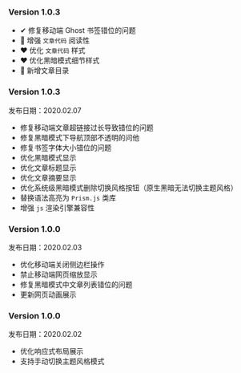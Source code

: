 ### Version 1.0.3
- ✔ 修复移动端 Ghost 书签错位的问题
- 👀 增强 `文章代码` 阅读性
- ❤ 优化 `文章代码` 样式
- ❤ 优化黑暗模式细节样式
- 🎁 新增文章目录

### Version 1.0.3

发布日期：2020.02.07

- 修复移动端文章超链接过长导致错位的问题
- 修复黑暗模式下导航顶部不透明的问他
- 修复书签字体大小错位的问题
- 优化黑暗模式显示
- 优化文章标题显示
- 优化文章摘要显示
- 优化系统级黑暗模式删除切换风格按钮（原生黑暗无法切换主题风格）
- 替换语法高亮为 `Prism.js` 类库
- 增强 `js` 渲染引擎兼容性

### Version 1.0.0

发布日期：2020.02.03

- 优化移动端关闭侧边栏操作
- 禁止移动端网页缩放显示
- 修复黑暗模式中文章列表错位的问题
- 更新网页动画展示

### Version 1.0.0

发布日期：2020.02.02

- 优化响应式布局展示
- 支持手动切换主题风格模式

